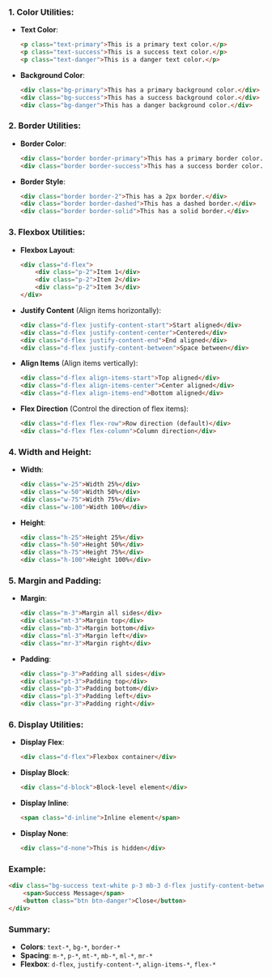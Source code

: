 

### 1. **Color Utilities**:
   - **Text Color**:
     ```html
     <p class="text-primary">This is a primary text color.</p>
     <p class="text-success">This is a success text color.</p>
     <p class="text-danger">This is a danger text color.</p>
     ```
   - **Background Color**:
     ```html
     <div class="bg-primary">This has a primary background color.</div>
     <div class="bg-success">This has a success background color.</div>
     <div class="bg-danger">This has a danger background color.</div>
     ```

### 2. **Border Utilities**:
   - **Border Color**:
     ```html
     <div class="border border-primary">This has a primary border color.</div>
     <div class="border border-success">This has a success border color.</div>
     ```
   - **Border Style**:
     ```html
     <div class="border border-2">This has a 2px border.</div>
     <div class="border border-dashed">This has a dashed border.</div>
     <div class="border border-solid">This has a solid border.</div>
     ```

### 3. **Flexbox Utilities**:
   - **Flexbox Layout**:
     ```html
     <div class="d-flex">
         <div class="p-2">Item 1</div>
         <div class="p-2">Item 2</div>
         <div class="p-2">Item 3</div>
     </div>
     ```
   - **Justify Content** (Align items horizontally):
     ```html
     <div class="d-flex justify-content-start">Start aligned</div>
     <div class="d-flex justify-content-center">Centered</div>
     <div class="d-flex justify-content-end">End aligned</div>
     <div class="d-flex justify-content-between">Space between</div>
     ```
   - **Align Items** (Align items vertically):
     ```html
     <div class="d-flex align-items-start">Top aligned</div>
     <div class="d-flex align-items-center">Center aligned</div>
     <div class="d-flex align-items-end">Bottom aligned</div>
     ```
   - **Flex Direction** (Control the direction of flex items):
     ```html
     <div class="d-flex flex-row">Row direction (default)</div>
     <div class="d-flex flex-column">Column direction</div>
     ```

### 4. **Width and Height**:
   - **Width**:
     ```html
     <div class="w-25">Width 25%</div>
     <div class="w-50">Width 50%</div>
     <div class="w-75">Width 75%</div>
     <div class="w-100">Width 100%</div>
     ```
   - **Height**:
     ```html
     <div class="h-25">Height 25%</div>
     <div class="h-50">Height 50%</div>
     <div class="h-75">Height 75%</div>
     <div class="h-100">Height 100%</div>
     ```

### 5. **Margin and Padding**:
   - **Margin**:
     ```html
     <div class="m-3">Margin all sides</div>
     <div class="mt-3">Margin top</div>
     <div class="mb-3">Margin bottom</div>
     <div class="ml-3">Margin left</div>
     <div class="mr-3">Margin right</div>
     ```
   - **Padding**:
     ```html
     <div class="p-3">Padding all sides</div>
     <div class="pt-3">Padding top</div>
     <div class="pb-3">Padding bottom</div>
     <div class="pl-3">Padding left</div>
     <div class="pr-3">Padding right</div>
     ```

### 6. **Display Utilities**:
   - **Display Flex**:
     ```html
     <div class="d-flex">Flexbox container</div>
     ```
   - **Display Block**:
     ```html
     <div class="d-block">Block-level element</div>
     ```
   - **Display Inline**:
     ```html
     <span class="d-inline">Inline element</span>
     ```
   - **Display None**:
     ```html
     <div class="d-none">This is hidden</div>
     ```

### Example:

```html
<div class="bg-success text-white p-3 mb-3 d-flex justify-content-between align-items-center">
    <span>Success Message</span>
    <button class="btn btn-danger">Close</button>
</div>
```

### Summary:
- **Colors**: `text-*`, `bg-*`, `border-*`
- **Spacing**: `m-*`, `p-*`, `mt-*`, `mb-*`, `ml-*`, `mr-*`
- **Flexbox**: `d-flex`, `justify-content-*`, `align-items-*`, `flex-*`
 
